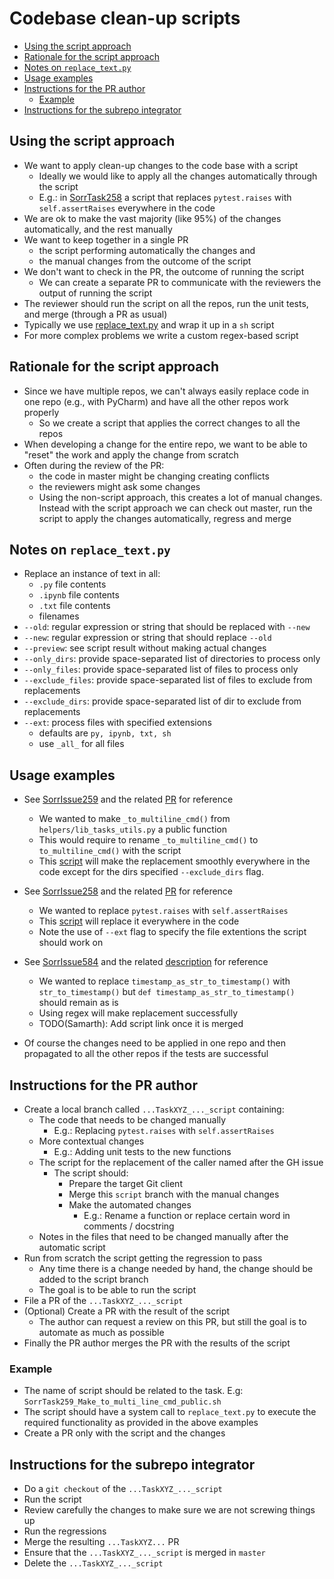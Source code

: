 # Codebase clean-up scripts

<!-- toc -->

- [Using the script approach](#using-the-script-approach)
- [Rationale for the script approach](#rationale-for-the-script-approach)
- [Notes on `replace_text.py`](#notes-on-replace_textpy)
- [Usage examples](#usage-examples)
- [Instructions for the PR author](#instructions-for-the-pr-author)
  * [Example](#example)
- [Instructions for the subrepo integrator](#instructions-for-the-subrepo-integrator)

<!-- tocstop -->

## Using the script approach

- We want to apply clean-up changes to the code base with a script
  - Ideally we would like to apply all the changes automatically through the
    script
  - E.g.: in [SorrTask258](https://github.com/sorrentum/sorrentum/issues/258) a
    script that replaces `pytest.raises` with `self.assertRaises` everywhere in
    the code
- We are ok to make the vast majority (like 95%) of the changes automatically,
  and the rest manually
- We want to keep together in a single PR
  - the script performing automatically the changes and
  - the manual changes from the outcome of the script
- We don't want to check in the PR, the outcome of running the script
  - We can create a separate PR to communicate with the reviewers the output of
    running the script
- The reviewer should run the script on all the repos, run the unit tests, and
  merge (through a PR as usual)
- Typically we use
  [replace_text.py](https://github.com/sorrentum/sorrentum/blob/master/dev_scripts/replace_text.py)
  and wrap it up in a `sh` script
- For more complex problems we write a custom regex-based script

## Rationale for the script approach

- Since we have multiple repos, we can't always easily replace code in one repo
  (e.g., with PyCharm) and have all the other repos work properly
  - So we create a script that applies the correct changes to all the repos
- When developing a change for the entire repo, we want to be able to "reset"
  the work and apply the change from scratch
- Often during the review of the PR:
  - the code in master might be changing creating conflicts
  - the reviewers might ask some changes
  - Using the non-script approach, this creates a lot of manual changes. Instead
    with the script approach we can check out master, run the script to apply
    the changes automatically, regress and merge

## Notes on `replace_text.py`

- Replace an instance of text in all:
  - `.py` file contents
  - `.ipynb` file contents
  - `.txt` file contents
  - filenames
- `--old`: regular expression or string that should be replaced with `--new`
- `--new`: regular expression or string that should replace `--old`
- `--preview`: see script result without making actual changes
- `--only_dirs`: provide space-separated list of directories to process only
- `--only_files`: provide space-separated list of files to process only
- `--exclude_files`: provide space-separated list of files to exclude from
  replacements
- `--exclude_dirs`: provide space-separated list of dir to exclude from
  replacements
- `--ext`: process files with specified extensions
  - defaults are `py, ipynb, txt, sh`
  - use `_all_` for all files

## Usage examples

- See [SorrIssue259](https://github.com/sorrentum/sorrentum/issues/259) and the
  related [PR](https://github.com/sorrentum/sorrentum/pull/336) for reference
  - We wanted to make `_to_multiline_cmd()` from `helpers/lib_tasks_utils.py` a
    public function
  - This would require to rename `_to_multiline_cmd()` to `to_multiline_cmd()`
    with the script
  - This
    [script](https://github.com/cryptokaizen/cmamp/blob/master/dev_scripts/cleanup_scripts/SorrTask259_Make_to_multi_line_cmd_public.sh)
    will make the replacement smoothly everywhere in the code except for the
    dirs specified `--exclude_dirs` flag.

- See [SorrIssue258](https://github.com/sorrentum/sorrentum/issues/258) and the
  related [PR](https://github.com/sorrentum/sorrentum/pull/350) for reference
  - We wanted to replace `pytest.raises` with `self.assertRaises`
  - This
    [script](https://github.com/sorrentum/sorrentum/blob/master/dev_scripts/cleanup_scripts/SorrTask258_Replace_pytest_raises_with_self_assertraises.sh)
    will replace it everywhere in the code
  - Note the use of `--ext` flag to specify the file extentions the script
    should work on

- See [SorrIssue584](https://github.com/sorrentum/sorrentum/issues/584) and the
  related
  [description](https://github.com/sorrentum/sorrentum/issues/584#issuecomment-1758890258)
  for reference
  - We wanted to replace `timestamp_as_str_to_timestamp()` with
    `str_to_timestamp()` but `def timestamp_as_str_to_timestamp()` should remain
    as is
  - Using regex will make replacement successfully
  - TODO(Samarth): Add script link once it is merged
  
- Of course the changes need to be applied in one repo and then propagated to
  all the other repos if the tests are successful

## Instructions for the PR author

- Create a local branch called `...TaskXYZ_..._script` containing:
  - The code that needs to be changed manually
    - E.g.: Replacing `pytest.raises` with `self.assertRaises`
  - More contextual changes
    - E.g.: Adding unit tests to the new functions
  - The script for the replacement of the caller named after the GH issue
    - The script should:
      - Prepare the target Git client
      - Merge this `script` branch with the manual changes
      - Make the automated changes
        - E.g.: Rename a function or replace certain word in comments /
          docstring
  - Notes in the files that need to be changed manually after the automatic
    script
- Run from scratch the script getting the regression to pass
  - Any time there is a change needed by hand, the change should be added to the
    script branch
  - The goal is to be able to run the script
- File a PR of the `...TaskXYZ_..._script`
- (Optional) Create a PR with the result of the script
  - The author can request a review on this PR, but still the goal is to
    automate as much as possible
- Finally the PR author merges the PR with the results of the script

### Example

- The name of script should be related to the task. E.g:
  `SorrTask259_Make_to_multi_line_cmd_public.sh`
- The script should have a system call to `replace_text.py` to execute the
  required functionality as provided in the above examples
- Create a PR only with the script and the changes

## Instructions for the subrepo integrator

- Do a `git checkout` of the `...TaskXYZ_..._script`
- Run the script
- Review carefully the changes to make sure we are not screwing things up
- Run the regressions
- Merge the resulting `...TaskXYZ...` PR
- Ensure that the `...TaskXYZ_..._script` is merged in `master`
- Delete the `...TaskXYZ_..._script`
